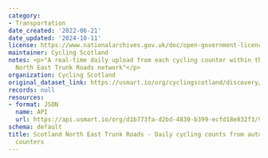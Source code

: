 ```yaml
---
category:
- Transportation
date_created: '2022-06-21'
date_updated: '2024-10-11'
license: https://www.nationalarchives.gov.uk/doc/open-government-licence/version/3/
maintainer: Cycling Scotland
notes: <p>"A real-time daily upload from each cycling counter within the Scotland
  North East Trunk Roads network"</p>
organization: Cycling Scotland
original_dataset_link: https://usmart.io/org/cyclingscotland/discovery/discovery-view-detail/05b83b02-7d57-4b2f-a8ad-209ba1a15ad9
records: null
resources:
- format: JSON
  name: API
  url: https://api.usmart.io/org/d1b773fa-d2bd-4830-b399-ecfd18e832f3/91a9d05a-17bc-4c2a-83c8-38f673e86099/1/urql
schema: default
title: Scotland North East Trunk Roads - Daily cycling counts from automatic cycling
  counters
---
```

